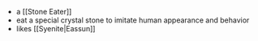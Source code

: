 - a [[Stone Eater]]
- eat a special crystal stone to imitate human appearance and behavior
- likes [[Syenite|Eassun]]
